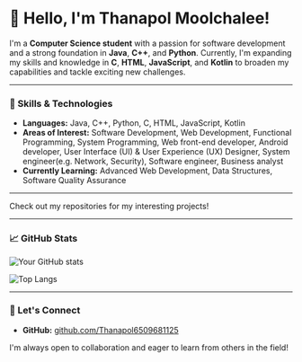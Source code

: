 # 👋 Hello, I'm Thanapol Moolchalee!

I'm a **Computer Science student** with a passion for software development and a strong foundation in **Java**, **C++**, and **Python**. Currently, I'm expanding my skills and knowledge in **C**, **HTML**, **JavaScript**, and **Kotlin** to broaden my capabilities and tackle exciting new challenges.

---

### 🔧 Skills & Technologies

- **Languages:** Java, C++, Python, C, HTML, JavaScript, Kotlin
- **Areas of Interest:** Software Development, Web Development, Functional Programming, System Programming, Web front-end developer, Android developer, User Interface (UI) & User Experience (UX) Designer, System engineer(e.g. Network, Security), Software engineer, Business analyst
- **Currently Learning:** Advanced Web Development, Data Structures, Software Quality Assurance

---

Check out my repositories for my interesting projects!

---

### 📈 GitHub Stats

![Your GitHub stats](https://github-readme-stats.vercel.app/api?username=YourUsername&show_icons=true&theme=default)

![Top Langs](https://github-readme-stats.vercel.app/api/top-langs/?username=YourUsername&layout=compact&theme=default)

---

### 🤝 Let's Connect

- **GitHub:** [github.com/Thanapol6509681125](https://github.com/Thanapol6509681125)

I'm always open to collaboration and eager to learn from others in the field!
